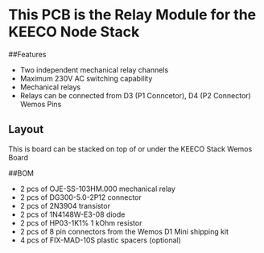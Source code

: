 # This PCB is the Relay Module for the KEECO Node Stack
##Features
- Two independent mechanical relay channels
- Maximum 230V AC switching capability
- Mechanical relays
- Relays can be connected from D3 (P1 Conncetor), D4 (P2 Connector) Wemos Pins

## Layout
This is board can be stacked on top of or under the KEECO Stack Wemos Board

##BOM
 - 2 pcs of OJE-SS-103HM.000 mechanical relay
 - 2 pcs of DG300-5.0-2P12 connector
 - 2 pcs of 2N3904 transistor
 - 2 pcs of 1N4148W-E3-08 diode
 - 2 pcs of HP03-1K1% 1 kOhm resistor
 - 2 pcs of 8 pin connectors from the Wemos D1 Mini shipping kit 
 - 4 pcs of FIX-MAD-10S plastic spacers (optional)

 